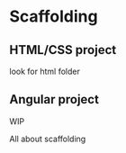 # Scaffolding

## HTML/CSS project

look for html folder

## Angular project

WIP

All about scaffolding
